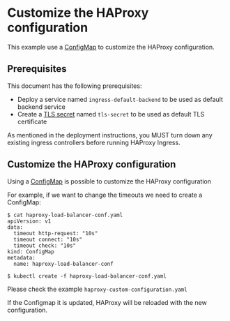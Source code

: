# Customize the HAProxy configuration

This example use a [ConfigMap](https://kubernetes.io/docs/user-guide/configmap/) to customize the HAProxy configuration.

## Prerequisites

This document has the following prerequisites:

* Deploy a service named `ingress-default-backend` to be used as default backend service
* Create a [TLS secret](/examples/PREREQUISITES.md#tls-certificates) named `tls-secret` to be used as default TLS certificate

As mentioned in the deployment instructions, you MUST turn down any existing
ingress controllers before running HAProxy Ingress.

## Customize the HAProxy configuration

Using a [ConfigMap](https://kubernetes.io/docs/user-guide/configmap/) is possible to customize the HAProxy configuration

For example, if we want to change the timeouts we need to create a ConfigMap:

```
$ cat haproxy-load-balancer-conf.yaml
apiVersion: v1
data:
  timeout http-request: "10s"
  timeout connect: "10s"
  timeout check: "10s"
kind: ConfigMap
metadata:
  name: haproxy-load-balancer-conf
```

```
$ kubectl create -f haproxy-load-balancer-conf.yaml
```

Please check the example `haproxy-custom-configuration.yaml`

If the Configmap it is updated, HAProxy will be reloaded with the new configuration.

